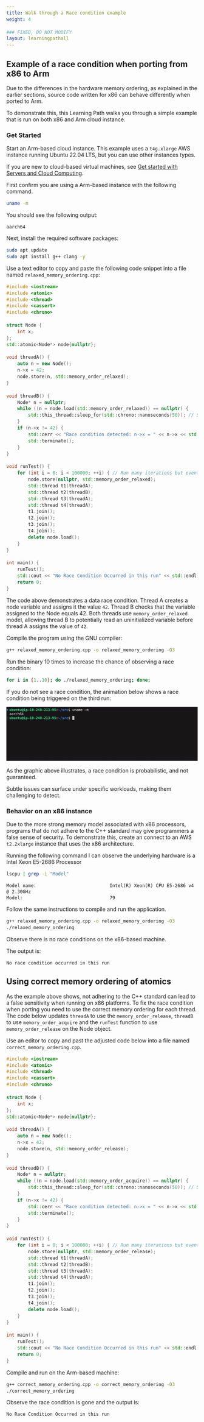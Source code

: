 ```yaml
---
title: Walk through a Race condition example 
weight: 4

### FIXED, DO NOT MODIFY
layout: learningpathall
---
```


## Example of a race condition when porting from x86 to Arm

Due to the differences in the hardware memory ordering, as explained in the earlier sections, source code written for x86 can behave differently when ported to Arm. 

To demonstrate this, this Learning Path walks you through a simple example that is run on both x86 and Arm cloud instance. 

### Get Started 

Start an Arm-based cloud instance. This example uses a `t4g.xlarge` AWS instance running Ubuntu 22.04 LTS, but you can use other instances types. 

If you are new to cloud-based virtual machines, see [Get started with Servers and Cloud Computing](/learning-paths/servers-and-cloud-computing/intro/). 

First confirm you are using a Arm-based instance with the following command.

```bash
uname -m
```
You should see the following output:

```output
aarch64
```

Next, install the required software packages: 

```bash
sudo apt update
sudo apt install g++ clang -y
```

Use a text editor to copy and paste the following code snippet into a file named `relaxed_memory_ordering.cpp`: 

```cpp
#include <iostream>
#include <atomic>
#include <thread>
#include <cassert>
#include <chrono>

struct Node {
    int x;
};
std::atomic<Node*> node{nullptr};

void threadA() {
    auto n = new Node();
    n->x = 42;
    node.store(n, std::memory_order_relaxed);
}

void threadB() {
    Node* n = nullptr;
    while ((n = node.load(std::memory_order_relaxed)) == nullptr) {
        std::this_thread::sleep_for(std::chrono::nanoseconds(50)); // Small sleep to improve scheduling
    }
    if (n->x != 42) {
        std::cerr << "Race condition detected: n->x = " << n->x << std::endl;
        std::terminate();
    }
}

void runTest() {
    for (int i = 0; i < 100000; ++i) { // Run many iterations but eventually time out
        node.store(nullptr, std::memory_order_relaxed);
        std::thread t1(threadA);
        std::thread t2(threadB);
        std::thread t3(threadA);
        std::thread t4(threadA);
        t1.join();
        t2.join();
        t3.join();
        t4.join();
        delete node.load();
    }
}

int main() {
    runTest();
    std::cout << "No Race Condition Occurred in this run" << std::endl;
    return 0;
}
```

The code above demonstrates a data race condition. Thread A creates a node variable and assigns it the value `42`. Thread B checks that the variable assigned to the Node equals 42. Both threads use `memory_order_relaxed` model, allowing thread B to potentially read an uninitialized variable before thread A assigns the value of `42`. 

Compile the program using the GNU compiler:

```bash
g++ relaxed_memory_ordering.cpp -o relaxed_memory_ordering -O3
```

Run the binary 10 times to increase the chance of observing a race condition:

```bash                                                                                                                 
for i in {1..10}; do ./relaxed_memory_ordering; done;
```

If you do not see a race condition, the animation below shows a race condition being triggered on the third run:  
 
![Arm64-race-cond](./aarch64-race-condition.gif)

As the graphic above illustrates, a race condition is probabilistic, and not guaranteed.  

Subtle issues can surface under specific workloads, making them challenging to detect.

### Behavior on an x86 instance

Due to the more strong memory model associated with x86 processors, programs that do not adhere to the C++ standard may give programmers a false sense of security. To demonstrate this, create an connect to an AWS `t2.2xlarge` instance that uses the x86 architecture. 

Running the following command I can observe the underlying hardware is a Intel Xeon E5-2686 Processor

```bash
lscpu | grep -i "Model"
```

```output
Model name:                           Intel(R) Xeon(R) CPU E5-2686 v4 @ 2.30GHz
Model:                                79
```

Follow the same instructions to compile and run the application. 

```bash
g++ relaxed_memory_ordering.cpp -o relaxed_memory_ordering -O3
./relaxed_memory_ordering 
```

Observe there is no race conditions on the x86-based machine.  

The output is:

```output
No race condition occurred in this run
```

## Using correct memory ordering of atomics

As the example above shows, not adhering to the C++ standard can lead to a false sensitivity when running on x86 platforms. To fix the race condition when porting you need to use the correct memory ordering for each thread. The code below updates `threadA` to use the `memory_order_release`, `threadB` to use `memory_order_acquire` and the `runTest` function to use `memory_order_release` on the Node object. 

Use an editor to copy and past the adjusted code below into a file named `correct_memory_ordering.cpp`.

```cpp
#include <iostream>
#include <atomic>
#include <thread>
#include <cassert>
#include <chrono>

struct Node {
    int x;
};
std::atomic<Node*> node{nullptr};

void threadA() {
    auto n = new Node();
    n->x = 42;
    node.store(n, std::memory_order_release);
}

void threadB() {
    Node* n = nullptr;
    while ((n = node.load(std::memory_order_acquire)) == nullptr) {
        std::this_thread::sleep_for(std::chrono::nanoseconds(50)); // Small sleep to improve scheduling
    }
    if (n->x != 42) {
        std::cerr << "Race condition detected: n->x = " << n->x << std::endl;
        std::terminate();
    }
}

void runTest() {
    for (int i = 0; i < 100000; ++i) { // Run many iterations but eventually time out
        node.store(nullptr, std::memory_order_release);
        std::thread t1(threadA);
        std::thread t2(threadB);
        std::thread t3(threadA);
        std::thread t4(threadA);
        t1.join();
        t2.join();
        t3.join();
        t4.join();
        delete node.load();
    }
}

int main() {
    runTest();
    std::cout << "No Race Condition Occurred in this run" << std::endl;
    return 0;
}

```

Compile and run on the Arm-based machine:

```bash
g++ correct_memory_ordering.cpp -o correct_memory_ordering -O3
./correct_memory_ordering 
```

Observe the race condition is gone and the output is:

```output
No Race Condition Occurred in this run
```

